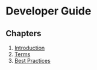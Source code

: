 Developer Guide
===============

Chapters
--------

1. [Introduction](Introduction.md)
2. [Terms](Terms.md)
10. [Best Practices](BestPractices.md)
